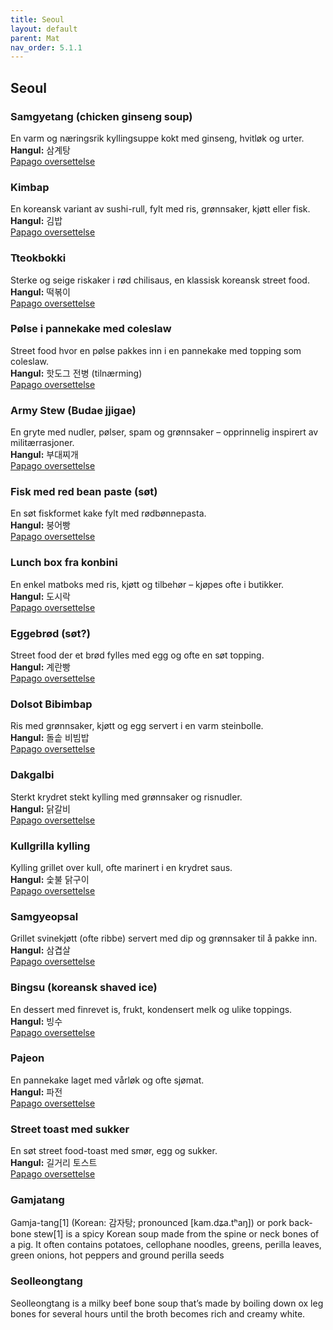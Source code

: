 ```yaml
---
title: Seoul
layout: default
parent: Mat
nav_order: 5.1.1
---
```

## Seoul

### Samgyetang (chicken ginseng soup)  
En varm og næringsrik kyllingsuppe kokt med ginseng, hvitløk og urter.  
**Hangul:** 삼계탕  
[Papago oversettelse](https://papago.naver.com/?sk=ko&tk=en&st=삼계탕)

### Kimbap  
En koreansk variant av sushi-rull, fylt med ris, grønnsaker, kjøtt eller fisk.  
**Hangul:** 김밥  
[Papago oversettelse](https://papago.naver.com/?sk=ko&tk=en&st=김밥)

### Tteokbokki  
Sterke og seige riskaker i rød chilisaus, en klassisk koreansk street food.  
**Hangul:** 떡볶이  
[Papago oversettelse](https://papago.naver.com/?sk=ko&tk=en&st=떡볶이)

### Pølse i pannekake med coleslaw  
Street food hvor en pølse pakkes inn i en pannekake med topping som coleslaw.  
**Hangul:** 핫도그 전병 (tilnærming)  
[Papago oversettelse](https://papago.naver.com/?sk=ko&tk=en&st=핫도그%20전병)

### Army Stew (Budae jjigae)  
En gryte med nudler, pølser, spam og grønnsaker – opprinnelig inspirert av militærrasjoner.  
**Hangul:** 부대찌개  
[Papago oversettelse](https://papago.naver.com/?sk=ko&tk=en&st=부대찌개)

### Fisk med red bean paste (søt)  
En søt fiskformet kake fylt med rødbønnepasta.  
**Hangul:** 붕어빵  
[Papago oversettelse](https://papago.naver.com/?sk=ko&tk=en&st=붕어빵)

### Lunch box fra konbini  
En enkel matboks med ris, kjøtt og tilbehør – kjøpes ofte i butikker.  
**Hangul:** 도시락  
[Papago oversettelse](https://papago.naver.com/?sk=ko&tk=en&st=도시락)

### Eggebrød (søt?)  
Street food der et brød fylles med egg og ofte en søt topping.  
**Hangul:** 계란빵  
[Papago oversettelse](https://papago.naver.com/?sk=ko&tk=en&st=계란빵)

### Dolsot Bibimbap  
Ris med grønnsaker, kjøtt og egg servert i en varm steinbolle.  
**Hangul:** 돌솥 비빔밥  
[Papago oversettelse](https://papago.naver.com/?sk=ko&tk=en&st=돌솥%20비빔밥)

### Dakgalbi  
Sterkt krydret stekt kylling med grønnsaker og risnudler.  
**Hangul:** 닭갈비  
[Papago oversettelse](https://papago.naver.com/?sk=ko&tk=en&st=닭갈비)

### Kullgrilla kylling  
Kylling grillet over kull, ofte marinert i en krydret saus.  
**Hangul:** 숯불 닭구이  
[Papago oversettelse](https://papago.naver.com/?sk=ko&tk=en&st=숯불%20닭구이)

### Samgyeopsal  
Grillet svinekjøtt (ofte ribbe) servert med dip og grønnsaker til å pakke inn.  
**Hangul:** 삼겹살  
[Papago oversettelse](https://papago.naver.com/?sk=ko&tk=en&st=삼겹살)

### Bingsu (koreansk shaved ice)  
En dessert med finrevet is, frukt, kondensert melk og ulike toppings.  
**Hangul:** 빙수  
[Papago oversettelse](https://papago.naver.com/?sk=ko&tk=en&st=빙수)

### Pajeon  
En pannekake laget med vårløk og ofte sjømat.  
**Hangul:** 파전  
[Papago oversettelse](https://papago.naver.com/?sk=ko&tk=en&st=파전)

### Street toast med sukker  
En søt street food-toast med smør, egg og sukker.  
**Hangul:** 길거리 토스트  
[Papago oversettelse](https://papago.naver.com/?sk=ko&tk=en&st=길거리%20토스트)

### Gamjatang
Gamja-tang[1] (Korean: 감자탕; pronounced [kam.dʑa.tʰaŋ]) or pork back-bone stew[1] is a spicy Korean soup made from the spine or neck bones of a pig. It often contains potatoes, cellophane noodles, greens, perilla leaves, green onions, hot peppers and ground perilla seeds

### Seolleongtang
Seolleongtang is a milky beef bone soup that’s made by boiling down ox leg bones for several hours until the broth becomes rich and creamy white.